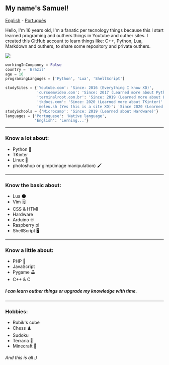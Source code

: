 ## My name's Samuel!

[English](https://github.com/Samuel-de-Oliveira/Samuel-de-Oliveira) - [Português](https://github.com/Samuel-de-Oliveira/Samuel-de-Oliveira/blob/main/LEIA-ME.md)

Hello, I'm 16 years old, I'm a fanatic per tecnology things because this I start
learned programing and outhers things in Youtube and outher sites. I created this
GitHub account to learn things like: C++, Python, Lua, Markdown and outhers, to
share some repository and private outhers.

<img src="https://github-readme-stats.vercel.app/api/top-langs/?username=samuel-de-oliveira&layout=compact&theme=darcula">

``` Python
workingInCompanny = False
country = 'Brazil'
age = 16
programingLanguges = ['Python', 'Lua', 'ShellScript']

studySites = {'Youtube.com': 'Since: 2016 (Everything I know XD)',
              'cursoemvideo.com': 'Since: 2017 (Learned more about Python and basic Linux)',
              'terminalroot.com.br': 'Since: 2019 (Learned more about Linux)'
              'tkdocs.com': 'Since: 2020 (Learned more about TKinter)'
              'meleu.sh (Yes this is a site XD)': 'Since 2020 (Learned about ShellScript)'}
studySchools = {'Microcamp': 'Since: 2019 (Learned about Hardware)'}
languages = {'Portuguese': 'Native language', 
             'English': 'Lerning...'}
```

---
### Know a lot about:
- Python 🐍
- TKinter
- Linux 🐧
- photoshop or gimp(image manipulation) 🖌️

---
### Know the basic about:
- Lua 🌑
- Vim 🗒️
- CSS & HTMl
- Hardware
- Arduino ♾️
- Raspberry pi
- ShellScript 🖥️

---
### Know a little about:
- PHP 🐘
- JavaScript
- Pygame 🕹️
- C++ & C

##### I can learn outher things or upgrade my knowledge with time.

---
### Hobbies:
- Rubik's cube
- Chess ♟️
- Sudoku
- Terraria 🌳
- Minecraft 🏹

###### *And this is all :)*
